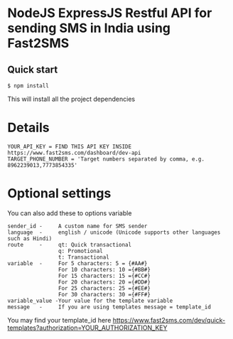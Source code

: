 
# NodeJS ExpressJS Restful API for sending SMS in India using Fast2SMS

## Quick start

```
$ npm install
```

This will install all the project dependencies


# Details

```
YOUR_API_KEY = FIND THIS API KEY INSIDE https://www.fast2sms.com/dashboard/dev-api 
TARGET_PHONE_NUMBER = 'Target numbers separated by comma, e.g. 8962239013,7773854335'

```

# Optional settings

You can also add these to options variable
```
sender_id -     A custom name for SMS sender
language  -     english / unicode (Unicode supports other languages such as Hindi) 
route     -     qt: Quick transactional
                q: Promotional  
                t: Transactional
variable  -     For 5 characters: 5 = {#AA#} 
                For 10 characters: 10 ={#BB#} 
                For 15 characters: 15 ={#CC#} 
                For 20 characters: 20 ={#DD#} 
                For 25 characters: 25 ={#EE#} 
                For 30 characters: 30 ={#FF#}
variable_value -Your value for the template variable
message   -     If you are using templates message = template_id 
```
You may find your template_id here https://www.fast2sms.com/dev/quick-templates?authorization=YOUR_AUTHORIZATION_KEY